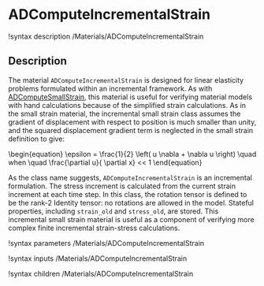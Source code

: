 # ADComputeIncrementalStrain

!syntax description /Materials/ADComputeIncrementalStrain

## Description

The material `ADComputeIncrementalStrain` is designed for linear elasticity
problems formulated within an incremental framework.  As with
[ADComputeSmallStrain](/ADComputeSmallStrain.md), this material is useful for
verifying material models with hand calculations because of the simplified
strain calculations.  As in the small strain material, the incremental small
strain class assumes the gradient of displacement with respect to position is
much smaller than unity, and the squared displacement gradient term is neglected
in the small strain definition to give:

\begin{equation}
\epsilon = \frac{1}{2} \left( u \nabla + \nabla u \right) \quad when \quad \frac{\partial u}{ \partial x} << 1
\end{equation}

As the class name suggests, `ADComputeIncrementalStrain` is an incremental
formulation.  The stress increment is calculated from the current strain
increment at each time step.  In this class, the rotation tensor is defined to
be the rank-2 Identity tensor: no rotations are allowed in the model. Stateful
properties, including `strain_old` and `stress_old`, are stored. This
incremental small strain material is useful as a component of verifying more
complex finite incremental strain-stress calculations.

!syntax parameters /Materials/ADComputeIncrementalStrain

!syntax inputs /Materials/ADComputeIncrementalStrain

!syntax children /Materials/ADComputeIncrementalStrain
